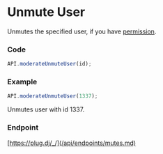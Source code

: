 # Unmute User

Unmutes the specified user, if you have [permission](/api/roles.md).

### Code

```js
API.moderateUnmuteUser(id);
```

### Example
```js
API.moderateUnmuteUser(1337);
```
Unmutes user with id 1337.

### Endpoint

[https://plug.dj/_/](/api/endpoints/mutes.md)
